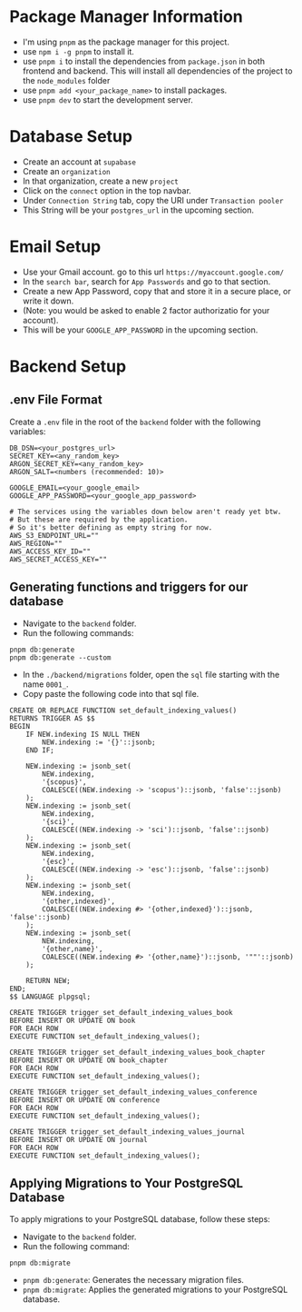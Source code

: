# Package Manager Information

- I'm using `pnpm` as the package manager for this project.
- use `npm i -g pnpm` to install it.
- use `pnpm i` to install the dependencies from `package.json` in both frontend and backend. This will install all dependencies of the project to the `node_modules` folder
- use `pnpm add <your_package_name>` to install packages.
- use `pnpm dev` to start the development server.

# Database Setup

- Create an account at `supabase`
- Create an `organization`
- In that organization, create a new `project`
- Click on the `connect` option in the top navbar.
- Under `Connection String` tab, copy the URI under `Transaction pooler`
- This String will be your `postgres_url` in the upcoming section.

# Email Setup

- Use your Gmail account. go to this url `https://myaccount.google.com/`
- In the `search bar`, search for `App Passwords` and go to that section.
- Create a new App Password, copy that and store it in a secure place, or write it down.
- (Note: you would be asked to enable 2 factor authorizatio for your account).
- This will be your `GOOGLE_APP_PASSWORD` in the upcoming section.

# Backend Setup

## .env File Format
Create a `.env` file in the root of the `backend` folder with the following variables:

```
DB_DSN=<your_postgres_url>
SECRET_KEY=<any_random_key>
ARGON_SECRET_KEY=<any_random_key>
ARGON_SALT=<numbers (recommended: 10)>

GOOGLE_EMAIL=<your_google_email>
GOOGLE_APP_PASSWORD=<your_google_app_password>

# The services using the variables down below aren't ready yet btw.
# But these are required by the application.
# So it's better defining as empty string for now.
AWS_S3_ENDPOINT_URL=""
AWS_REGION=""
AWS_ACCESS_KEY_ID=""
AWS_SECRET_ACCESS_KEY=""
```

## Generating functions and triggers for our database
- Navigate to the `backend` folder.
- Run the following commands:

```
pnpm db:generate
pnpm db:generate --custom
```

- In the `./backend/migrations` folder, open the `sql` file starting with the name `0001_`.
- Copy paste the following code into that sql file.

```
CREATE OR REPLACE FUNCTION set_default_indexing_values()
RETURNS TRIGGER AS $$
BEGIN
    IF NEW.indexing IS NULL THEN
        NEW.indexing := '{}'::jsonb;
    END IF;
    
    NEW.indexing := jsonb_set(
        NEW.indexing,
        '{scopus}',
        COALESCE((NEW.indexing -> 'scopus')::jsonb, 'false'::jsonb)
    );
    NEW.indexing := jsonb_set(
        NEW.indexing,
        '{sci}',
        COALESCE((NEW.indexing -> 'sci')::jsonb, 'false'::jsonb)
    );
    NEW.indexing := jsonb_set(
        NEW.indexing,
        '{esc}',
        COALESCE((NEW.indexing -> 'esc')::jsonb, 'false'::jsonb)
    );
    NEW.indexing := jsonb_set(
        NEW.indexing,
        '{other,indexed}',
        COALESCE((NEW.indexing #> '{other,indexed}')::jsonb, 'false'::jsonb)
    );
    NEW.indexing := jsonb_set(
        NEW.indexing,
        '{other,name}',
        COALESCE((NEW.indexing #> '{other,name}')::jsonb, '""'::jsonb)
    );
    
    RETURN NEW;
END;
$$ LANGUAGE plpgsql;

CREATE TRIGGER trigger_set_default_indexing_values_book
BEFORE INSERT OR UPDATE ON book
FOR EACH ROW
EXECUTE FUNCTION set_default_indexing_values();

CREATE TRIGGER trigger_set_default_indexing_values_book_chapter
BEFORE INSERT OR UPDATE ON book_chapter
FOR EACH ROW
EXECUTE FUNCTION set_default_indexing_values();

CREATE TRIGGER trigger_set_default_indexing_values_conference
BEFORE INSERT OR UPDATE ON conference
FOR EACH ROW
EXECUTE FUNCTION set_default_indexing_values();

CREATE TRIGGER trigger_set_default_indexing_values_journal
BEFORE INSERT OR UPDATE ON journal
FOR EACH ROW
EXECUTE FUNCTION set_default_indexing_values();
```

## Applying Migrations to Your PostgreSQL Database
To apply migrations to your PostgreSQL database, follow these steps:
- Navigate to the `backend` folder.
- Run the following command:

```
pnpm db:migrate
```

- `pnpm db:generate`: Generates the necessary migration files.
- `pnpm db:migrate`: Applies the generated migrations to your PostgreSQL database.
